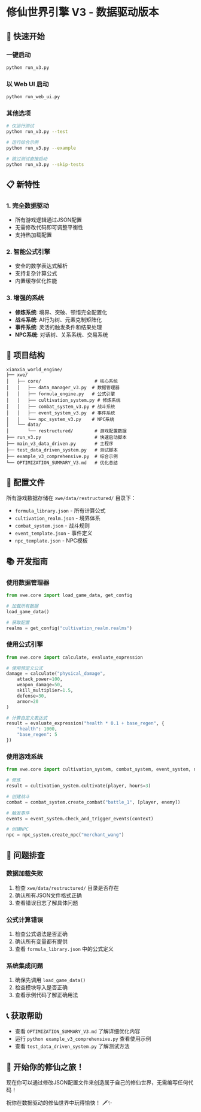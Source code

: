 # 修仙世界引擎 V3 - 数据驱动版本

## 🚀 快速开始

### 一键启动
```bash
python run_v3.py
```

### 以 Web UI 启动
```bash
python run_web_ui.py
```

### 其他选项
```bash
# 仅运行测试
python run_v3.py --test

# 运行综合示例
python run_v3.py --example

# 跳过测试直接启动
python run_v3.py --skip-tests
```

## 📋 新特性

### 1. 完全数据驱动
- 所有游戏逻辑通过JSON配置
- 无需修改代码即可调整平衡性
- 支持热加载配置

### 2. 智能公式引擎
- 安全的数学表达式解析
- 支持复杂计算公式
- 内置缓存优化性能

### 3. 增强的系统
- **修炼系统**: 境界、突破、顿悟完全配置化
- **战斗系统**: AI行为树、元素克制矩阵化
- **事件系统**: 灵活的触发条件和结果处理
- **NPC系统**: 对话树、关系系统、交易系统

## 📁 项目结构

```
xianxia_world_engine/
├── xwe/
│   ├── core/                    # 核心系统
│   │   ├── data_manager_v3.py  # 数据管理器
│   │   ├── formula_engine.py   # 公式引擎
│   │   ├── cultivation_system.py # 修炼系统
│   │   ├── combat_system_v3.py # 战斗系统
│   │   ├── event_system_v3.py  # 事件系统
│   │   └── npc_system_v3.py    # NPC系统
│   └── data/
│       └── restructured/        # 游戏配置数据
├── run_v3.py                    # 快速启动脚本
├── main_v3_data_driven.py       # 主程序
├── test_data_driven_system.py   # 测试脚本
├── example_v3_comprehensive.py  # 综合示例
└── OPTIMIZATION_SUMMARY_V3.md   # 优化总结
```

## 🔧 配置文件

所有游戏数据存储在 `xwe/data/restructured/` 目录下：

- `formula_library.json` - 所有计算公式
- `cultivation_realm.json` - 境界体系
- `combat_system.json` - 战斗规则
- `event_template.json` - 事件定义
- `npc_template.json` - NPC模板

## 📚 开发指南

### 使用数据管理器
```python
from xwe.core import load_game_data, get_config

# 加载所有数据
load_game_data()

# 获取配置
realms = get_config("cultivation_realm.realms")
```

### 使用公式引擎
```python
from xwe.core import calculate, evaluate_expression

# 使用预定义公式
damage = calculate("physical_damage", 
    attack_power=100,
    weapon_damage=50,
    skill_multiplier=1.5,
    defense=30,
    armor=20
)

# 计算自定义表达式
result = evaluate_expression("health * 0.1 + base_regen", {
    "health": 1000,
    "base_regen": 5
})
```

### 使用游戏系统
```python
from xwe.core import cultivation_system, combat_system, event_system, npc_system

# 修炼
result = cultivation_system.cultivate(player, hours=3)

# 创建战斗
combat = combat_system.create_combat("battle_1", [player, enemy])

# 触发事件
events = event_system.check_and_trigger_events(context)

# 创建NPC
npc = npc_system.create_npc("merchant_wang")
```

## 🐛 问题排查

### 数据加载失败
1. 检查 `xwe/data/restructured/` 目录是否存在
2. 确认所有JSON文件格式正确
3. 查看错误日志了解具体问题

### 公式计算错误
1. 检查公式语法是否正确
2. 确认所有变量都有提供
3. 查看 `formula_library.json` 中的公式定义

### 系统集成问题
1. 确保先调用 `load_game_data()`
2. 检查模块导入是否正确
3. 查看示例代码了解正确用法

## 📞 获取帮助

- 查看 `OPTIMIZATION_SUMMARY_V3.md` 了解详细优化内容
- 运行 `python example_v3_comprehensive.py` 查看使用示例
- 查看 `test_data_driven_system.py` 了解测试方法

## 🎉 开始你的修仙之旅！

现在你可以通过修改JSON配置文件来创造属于自己的修仙世界，无需编写任何代码！

祝你在数据驱动的修仙世界中玩得愉快！ 🗡️✨
